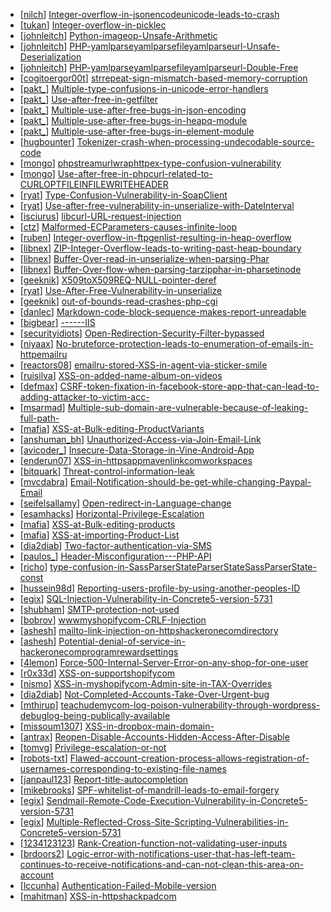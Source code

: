 * [[nilch](https://hackerone.com/nilch)] [Integer-overflow-in-jsonencodeunicode-leads-to-crash](https://hackerone.com/reports/73260)
* [[tukan](https://hackerone.com/tukan)] [Integer-overflow-in-picklec](https://hackerone.com/reports/73259)
* [[johnleitch](https://hackerone.com/johnleitch)] [Python-imageop-Unsafe-Arithmetic](https://hackerone.com/reports/73258)
* [[johnleitch](https://hackerone.com/johnleitch)] [PHP-yamlparseyamlparsefileyamlparseurl-Unsafe-Deserialization](https://hackerone.com/reports/73257)
* [[johnleitch](https://hackerone.com/johnleitch)] [PHP-yamlparseyamlparsefileyamlparseurl-Double-Free](https://hackerone.com/reports/73256)
* [[cogitoergor00t](https://hackerone.com/cogitoergor00t)] [strrepeat-sign-mismatch-based-memory-corruption](https://hackerone.com/reports/73255)
* [[pakt_](https://hackerone.com/pakt_)] [Multiple-type-confusions-in-unicode-error-handlers](https://hackerone.com/reports/73253)
* [[pakt_](https://hackerone.com/pakt_)] [Use-after-free-in-getfilter](https://hackerone.com/reports/73252)
* [[pakt_](https://hackerone.com/pakt_)] [Multiple-use-after-free-bugs-in-json-encoding](https://hackerone.com/reports/73251)
* [[pakt_](https://hackerone.com/pakt_)] [Multiple-use-after-free-bugs-in-heapq-module](https://hackerone.com/reports/73250)
* [[pakt_](https://hackerone.com/pakt_)] [Multiple-use-after-free-bugs-in-element-module](https://hackerone.com/reports/73249)
* [[hugbounter](https://hackerone.com/hugbounter)] [Tokenizer-crash-when-processing-undecodable-source-code](https://hackerone.com/reports/73248)
* [[mongo](https://hackerone.com/mongo)] [phpstreamurlwraphttpex-type-confusion-vulnerability](https://hackerone.com/reports/73247)
* [[mongo](https://hackerone.com/mongo)] [Use-after-free-in-phpcurl-related-to-CURLOPTFILEINFILEWRITEHEADER](https://hackerone.com/reports/73246)
* [[ryat](https://hackerone.com/ryat)] [Type-Confusion-Vulnerability-in-SoapClient](https://hackerone.com/reports/73245)
* [[ryat](https://hackerone.com/ryat)] [Use-after-free-vulnerability-in-unserialize-with-DateInterval](https://hackerone.com/reports/73244)
* [[isciurus](https://hackerone.com/isciurus)] [libcurl-URL-request-injection](https://hackerone.com/reports/73242)
* [[ctz](https://hackerone.com/ctz)] [Malformed-ECParameters-causes-infinite-loop](https://hackerone.com/reports/73241)
* [[ruben](https://hackerone.com/ruben)] [Integer-overflow-in-ftpgenlist-resulting-in-heap-overflow](https://hackerone.com/reports/73240)
* [[libnex](https://hackerone.com/libnex)] [ZIP-Integer-Overflow-leads-to-writing-past-heap-boundary](https://hackerone.com/reports/73239)
* [[libnex](https://hackerone.com/libnex)] [Buffer-Over-read-in-unserialize-when-parsing-Phar](https://hackerone.com/reports/73238)
* [[libnex](https://hackerone.com/libnex)] [Buffer-Over-flow-when-parsing-tarzipphar-in-pharsetinode](https://hackerone.com/reports/73237)
* [[geeknik](https://hackerone.com/geeknik)] [X509toX509REQ-NULL-pointer-deref](https://hackerone.com/reports/73236)
* [[ryat](https://hackerone.com/ryat)] [Use-After-Free-Vulnerability-in-unserialize](https://hackerone.com/reports/73235)
* [[geeknik](https://hackerone.com/geeknik)] [out-of-bounds-read-crashes-php-cgi](https://hackerone.com/reports/73234)
* [[danlec](https://hackerone.com/danlec)] [Markdown-code-block-sequence-makes-report-unreadable](https://hackerone.com/reports/46952)
* [[bigbear](https://hackerone.com/bigbear)] [------IIS](https://hackerone.com/reports/15652)
* [[securityidiots](https://hackerone.com/securityidiots)] [Open-Redirection-Security-Filter-bypassed](https://hackerone.com/reports/44157)
* [[niyaax](https://hackerone.com/niyaax)] [No-bruteforce-protection-leads-to-enumeration-of-emails-in-httpemailru](https://hackerone.com/reports/39486)
* [[reactors08](https://hackerone.com/reactors08)] [emailru-stored-XSS-in-agent-via-sticker-smile](https://hackerone.com/reports/54719)
* [[ruisilva](https://hackerone.com/ruisilva)] [XSS-on-added-name-album-on-videos](https://hackerone.com/reports/65324)
* [[defmax](https://hackerone.com/defmax)] [CSRF-token-fixation-in-facebook-store-app-that-can-lead-to-adding-attacker-to-victim-acc-](https://hackerone.com/reports/55911)
* [[msarmad](https://hackerone.com/msarmad)] [Multiple-sub-domain-are-vulnerable-because-of-leaking-full-path-](https://hackerone.com/reports/62778)
* [[mafia](https://hackerone.com/mafia)] [XSS-at-Bulk-editing-ProductVariants](https://hackerone.com/reports/72331)
* [[anshuman_bh](https://hackerone.com/anshuman_bh)] [Unauthorized-Access-via-Join-Email-Link](https://hackerone.com/reports/18845)
* [[avicoder_](https://hackerone.com/avicoder_)] [Insecure-Data-Storage-in-Vine-Android-App](https://hackerone.com/reports/44727)
* [[enderun07](https://hackerone.com/enderun07)] [XSS-in-httpsappmavenlinkcomworkspaces](https://hackerone.com/reports/63537)
* [[bitquark](https://hackerone.com/bitquark)] [Threat-control-information-leak](https://hackerone.com/reports/9775)
* [[mvcdabra](https://hackerone.com/mvcdabra)] [Email-Notification-should-be-get-while-changing-Paypal-Email](https://hackerone.com/reports/62827)
* [[seifelsallamy](https://hackerone.com/seifelsallamy)] [Open-redirect-in-Language-change](https://hackerone.com/reports/52035)
* [[esamhacks](https://hackerone.com/esamhacks)] [Horizontal-Privilege-Escalation](https://hackerone.com/reports/29420)
* [[mafia](https://hackerone.com/mafia)] [XSS-at-Bulk-editing-products](https://hackerone.com/reports/67132)
* [[mafia](https://hackerone.com/mafia)] [XSS-at-importing-Product-List](https://hackerone.com/reports/67125)
* [[dia2diab](https://hackerone.com/dia2diab)] [Two-factor-authentication-via-SMS](https://hackerone.com/reports/66223)
* [[paulos_](https://hackerone.com/paulos_)] [Header-Misconfiguration---PHP-API](https://hackerone.com/reports/64941)
* [[richo](https://hackerone.com/richo)] [type-confusion-in-SassParserStateParserStateSassParserState-const](https://hackerone.com/reports/66724)
* [[hussein98d](https://hackerone.com/hussein98d)] [Reporting-users-profile-by-using-another-peoples-ID](https://hackerone.com/reports/47888)
* [[egix](https://hackerone.com/egix)] [SQL-Injection-Vulnerability-in-Concrete5-version-5731](https://hackerone.com/reports/59664)
* [[shubham](https://hackerone.com/shubham)] [SMTP-protection-not-used](https://hackerone.com/reports/56177)
* [[bobrov](https://hackerone.com/bobrov)] [wwwmyshopifycom-CRLF-Injection](https://hackerone.com/reports/66386)
* [[ashesh](https://hackerone.com/ashesh)] [mailto-link-injection-on-httpshackeronecomdirectory](https://hackerone.com/reports/66262)
* [[ashesh](https://hackerone.com/ashesh)] [Potential-denial-of-service-in-hackeronecomprogramrewardsettings](https://hackerone.com/reports/63865)
* [[4lemon](https://hackerone.com/4lemon)] [Force-500-Internal-Server-Error-on-any-shop-for-one-user](https://hackerone.com/reports/55716)
* [[r0x33d](https://hackerone.com/r0x33d)] [XSS-on-supportshopifycom](https://hackerone.com/reports/56760)
* [[nismo](https://hackerone.com/nismo)] [XSS-in-myshopifycom-Admin-site-in-TAX-Overrides](https://hackerone.com/reports/62427)
* [[dia2diab](https://hackerone.com/dia2diab)] [Not-Completed-Accounts-Take-Over-Urgent-bug](https://hackerone.com/reports/64626)
* [[mthirup](https://hackerone.com/mthirup)] [teachudemycom-log-poison-vulnerability-through-wordpress-debuglog-being-publically-available](https://hackerone.com/reports/60058)
* [[missoum1307](https://hackerone.com/missoum1307)] [XSS-in-dropbox-main-domain-](https://hackerone.com/reports/59356)
* [[antrax](https://hackerone.com/antrax)] [Reopen-Disable-Accounts-Hidden-Access-After-Disable](https://hackerone.com/reports/59659)
* [[tomvg](https://hackerone.com/tomvg)] [Privilege-escalation-or-not](https://hackerone.com/reports/345)
* [[robots-txt](https://hackerone.com/robots-txt)] [Flawed-account-creation-process-allows-registration-of-usernames-corresponding-to-existing-file-names](https://hackerone.com/reports/275)
* [[janpaul123](https://hackerone.com/janpaul123)] [Report-title-autocompletion](https://hackerone.com/reports/263)
* [[mikebrooks](https://hackerone.com/mikebrooks)] [SPF-whitelist-of-mandrill-leads-to-email-forgery](https://hackerone.com/reports/56742)
* [[egix](https://hackerone.com/egix)] [Sendmail-Remote-Code-Execution-Vulnerability-in-Concrete5-version-5731](https://hackerone.com/reports/59663)
* [[egix](https://hackerone.com/egix)] [Multiple-Reflected-Cross-Site-Scripting-Vulnerabilities-in-Concrete5-version-5731](https://hackerone.com/reports/59661)
* [[1234123123](https://hackerone.com/1234123123)] [Rank-Creation-function-not-validating-user-inputs](https://hackerone.com/reports/57263)
* [[brdoors2](https://hackerone.com/brdoors2)] [Logic-error-with-notifications-user-that-has-left-team-continues-to-receive-notifications-and-can-not-clean-this-area-on-account](https://hackerone.com/reports/63729)
* [[lccunha](https://hackerone.com/lccunha)] [Authentication-Failed-Mobile-version](https://hackerone.com/reports/55530)
* [[mahitman](https://hackerone.com/mahitman)] [XSS-in-httpshackpadcom](https://hackerone.com/reports/53628)
